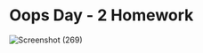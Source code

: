 # Oops Day - 2 Homework

![Screenshot (269)](https://github.com/VelpuriVineela/geekster_Assignments_module4/assets/134683293/9552fcae-7681-4d59-9143-4db094e911c9)
